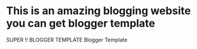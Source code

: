 This is an amazing blogging website you can get blogger template 
================
SUPER !! BLOGGER TEMPLATE
Blogger Template
